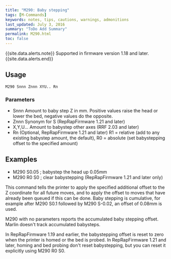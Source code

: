```yaml
---
title: "M290: Baby stepping" 
tags: [M-Commands]
keywords: notes, tips, cautions, warnings, admonitions
last_updated: July 3, 2016
summary: "ToDo Add Summary"
permalink: M290.html
toc: false
---
```



{{site.data.alerts.note}}
Supported in firmware version 1.18 and later.
{{site.data.alerts.end}}

## Usage ##
```
M290 Snnn Znnn XYU.. Rn 
```

### Parameters ###

+ Snnn Amount to baby step Z in mm. Positive values raise the head or lower the bed, negative values do the opposite.
+ Znnn Synonym for S (RepRapFirmware 1.21 and later)
+ X,Y,U... Amount to babystep other axes (RRF 2.03 and later)
+ Rn (Optional, RepRapFirmware 1.21 and later) R1 = relative (add to any existing babystep amount, the default), R0 = absolute (set babystepping offset to the specified amount)

## Examples ##

+ M290 S0.05 ; babystep the head up 0.05mm
+ M290 R0 S0 ; clear babystepping (RepRapFirmware 1.21 and later only)

This command tells the printer to apply the specified additional offset to the Z coordinate for all future moves, and to apply the offset to moves that have already been queued if this can be done. Baby stepping is cumulative, for example after M290 S0.1 followed by M290 S-0.02, an offset of 0.08mm is used.

M290 with no parameters reports the accumulated baby stepping offset. Marlin doesn't track accumulated babysteps.

In RepRapFirmware 1.19 and earlier, the babystepping offset is reset to zero when the printer is homed or the bed is probed. In RepRapFirmware 1.21 and later, homing and bed probing don't reset babystepping, but you can reset it explicitly using M290 R0 S0.
